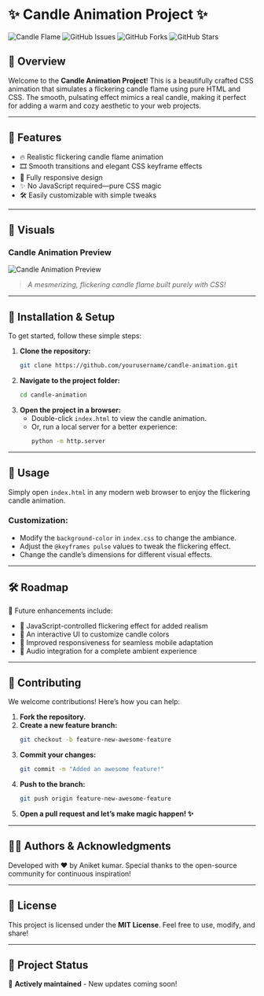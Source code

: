 # ✨ Candle Animation Project ✨

![Candle Flame](https://img.shields.io/badge/Project-Animated%20Candle-orange?style=flat-square)
![GitHub Issues](https://img.shields.io/github/issues/yourusername/candle-animation)
![GitHub Forks](https://img.shields.io/github/forks/yourusername/candle-animation)
![GitHub Stars](https://img.shields.io/github/stars/yourusername/candle-animation)

## 🌟 Overview
Welcome to the **Candle Animation Project**! This is a beautifully crafted CSS animation that simulates a flickering candle flame using pure HTML and CSS. The smooth, pulsating effect mimics a real candle, making it perfect for adding a warm and cozy aesthetic to your web projects.

---

## 🎨 Features
- 🔥 Realistic flickering candle flame animation
- 🎞️ Smooth transitions and elegant CSS keyframe effects
- 📱 Fully responsive design
- ✨ No JavaScript required—pure CSS magic
- 🛠️ Easily customizable with simple tweaks

---

## 📸 Visuals
### Candle Animation Preview
![Candle Animation Preview](path/to/your/screenshot.png)
> *A mesmerizing, flickering candle flame built purely with CSS!*

---

## 🚀 Installation & Setup
To get started, follow these simple steps:

1. **Clone the repository:**
   ```sh
   git clone https://github.com/yourusername/candle-animation.git
   ```
2. **Navigate to the project folder:**
   ```sh
   cd candle-animation
   ```
3. **Open the project in a browser:**
   - Double-click `index.html` to view the candle animation.
   - Or, run a local server for a better experience:
     ```sh
     python -m http.server
     ```

---

## 📖 Usage
Simply open `index.html` in any modern web browser to enjoy the flickering candle animation.

### Customization:
- Modify the `background-color` in `index.css` to change the ambiance.
- Adjust the `@keyframes pulse` values to tweak the flickering effect.
- Change the candle’s dimensions for different visual effects.

---

## 🛠️ Roadmap
🚀 Future enhancements include:
- 🔹 JavaScript-controlled flickering effect for added realism
- 🔹 An interactive UI to customize candle colors
- 🔹 Improved responsiveness for seamless mobile adaptation
- 🔹 Audio integration for a complete ambient experience

---

## 🤝 Contributing
We welcome contributions! Here’s how you can help:
1. **Fork the repository.**
2. **Create a new feature branch:**
   ```sh
   git checkout -b feature-new-awesome-feature
   ```
3. **Commit your changes:**
   ```sh
   git commit -m "Added an awesome feature!"
   ```
4. **Push to the branch:**
   ```sh
   git push origin feature-new-awesome-feature
   ```
5. **Open a pull request and let’s make magic happen! ✨**

---

## 👨‍💻 Authors & Acknowledgments
Developed with ❤️ by Aniket kumar. Special thanks to the open-source community for continuous inspiration!

---

## 📜 License
This project is licensed under the **MIT License**. Feel free to use, modify, and share!

---

## 🚦 Project Status
🎯 **Actively maintained** - New updates coming soon!

